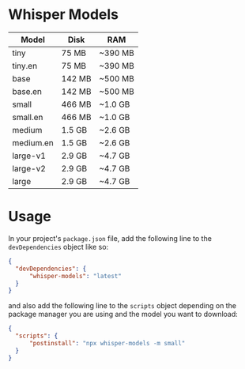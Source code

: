 # Whisper Models

|   Model   |  Disk  |   RAM   |
|-----------|--------|---------|
| tiny      |  75 MB | ~390 MB |
| tiny.en   |  75 MB | ~390 MB |
| base      | 142 MB | ~500 MB |
| base.en   | 142 MB | ~500 MB |
| small     | 466 MB | ~1.0 GB |
| small.en  | 466 MB | ~1.0 GB |
| medium    | 1.5 GB | ~2.6 GB |
| medium.en | 1.5 GB | ~2.6 GB |
| large-v1  | 2.9 GB | ~4.7 GB |
| large-v2  | 2.9 GB | ~4.7 GB |
| large     | 2.9 GB | ~4.7 GB |

# Usage

In your project's `package.json` file, add the following line to the `devDependencies` object like so:
```json
{
  "devDependencies": {
	  "whisper-models": "latest"
  }
}
```

and also add the following line to the `scripts` object depending on the package manager you are using and the model you want to download:
```json
{
  "scripts": {
	  "postinstall": "npx whisper-models -m small"
  }
}
